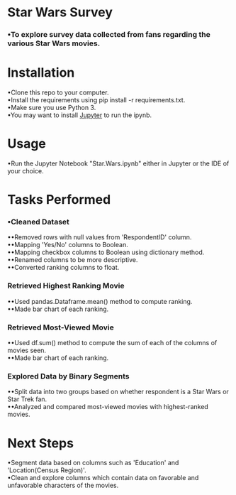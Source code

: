 # Star Wars Survey
### •To explore survey data collected from fans regarding the various Star Wars movies.

# Installation
•Clone this repo to your computer.  
•Install the requirements using pip install -r requirements.txt.  
•Make sure you use Python 3.  
•You may want to install [Jupyter](http://jupyter.org/install) to run the ipynb.

# Usage
•Run the Jupyter Notebook "Star.Wars.ipynb" either in Jupyter or the IDE of your choice.

# Tasks Performed
### •Cleaned Dataset
••Removed rows with null values from 'RespondentID' column.  
••Mapping 'Yes/No' columns to Boolean.  
••Mapping checkbox columns to Boolean using dictionary method.  
••Renamed columns to be more descriptive.  
••Converted ranking columns to float.
### Retrieved Highest Ranking Movie
••Used pandas.Dataframe.mean() method to compute ranking.  
••Made bar chart of each ranking.
### Retrieved Most-Viewed Movie
••Used df.sum() method to compute the sum of each of the columns of movies seen.  
••Made bar chart of each ranking.
### Explored Data by Binary Segments
••Split data into two groups based on whether respondent is a Star Wars or Star Trek fan.  
••Analyzed and compared most-viewed movies with highest-ranked movies.
# Next Steps
•Segment data based on columns such as 'Education' and 'Location(Census Region)'.  
•Clean and explore columns which contain data on favorable and unfavorable characters of the movies.

